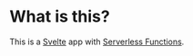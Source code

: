 # What is this?

This is a [Svelte](https://svelte.dev/) app with [Serverless Functions](https://docs.netlify.com/functions/overview/).
